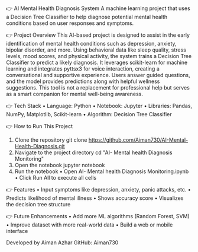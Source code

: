 👉 AI Mental Health Diagnosis System
A machine learning project that uses a Decision Tree Classifier to help diagnose potential mental health conditions based on user responses and symptoms.

👉 Project Overview
This AI-based project is designed to assist in the early identification of mental health conditions such as depression, anxiety, bipolar disorder, and more. Using behavioral data like sleep quality, stress levels, mood scores, and physical activity, the system trains a Decision Tree Classifier to predict a likely diagnosis. It leverages scikit-learn for machine learning and integrates pyttsx3 for voice interaction, creating a conversational and supportive experience. Users answer guided questions, and the model provides predictions along with helpful wellness suggestions. This tool is not a replacement for professional help but serves as a smart companion for mental well-being awareness.

👉 Tech Stack
• Language: Python
• Notebook: Jupyter
• Libraries: Pandas, NumPy, Matplotlib, Scikit-learn
• Algorithm: Decision Tree Classifier

👉 How to Run This Project
1. Clone the repository
   git clone https://github.com/Aiman730/AI-Mental-Health-Diagnosis.git
2. Navigate to the project directory
   cd "AI- Mental health Diagnosis Monitoring"
3. Open the notebook
   jupyter notebook
4. Run the notebook
   • Open AI- Mental health Diagnosis Monitoring.ipynb
   • Click Run All to execute all cells

👉 Features
• Input symptoms like depression, anxiety, panic attacks, etc.
• Predicts likelihood of mental illness
• Shows accuracy score
• Visualizes the decision tree structure

👉 Future Enhancements
• Add more ML algorithms (Random Forest, SVM)
• Improve dataset with more real-world data
• Build a web or mobile interface


Developed by
Aiman Azhar
GitHub: Aiman730
